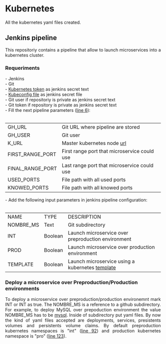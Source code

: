 <h1> Kubernetes</h1>
<p align="justify">All the kubernetes yaml files created.</p>

<h2>Jenkins pipeline</h2>
<p align="justify">This repositoriy contains a pipeline that allow to launch microservices into a kubernetes cluster.</p>

<h3>Requeriments</h3>
- Jenkins<br>
- Git<br>
- <a href="https://kubernetes.io/docs/reference/setup-tools/kubeadm/kubeadm-token/">Kubernetes token</a> as jenkins secret text<br>
- <a href="https://kubernetes.io/docs/concepts/configuration/organize-cluster-access-kubeconfig/">Kubeconfig file</a> as jenkins secret file<br>
- Git user if repositoriy is private as jenkins secret text</br>
- Git token if repository is private as jenkins secret text</br>
- Fill the next pipeline parameters (<a href="https://github.com/MartiMarch/Kubernetes/blob/main/Jenkinsfile">line 6</a>):</br><br>
<table>
  <tr>
    <td>GH_URL</td>
    <td>Git URL where pipeline are stored</td>
  </tr>
  <tr>
    <td>GH_USER</td>
    <td>Git user</td>
  </tr>
  <tr>
    <td>K_URL</td>
    <td>Master kubernetes node <a href="https://kubernetes.io/docs/reference/kubectl/cheatsheet/#kubectl-context-and-configuration">url</a></td>
  </tr>
  <tr>
    <td>FIRST_RANGE_PORT</td>
    <td>First range port that microservice could use</td>
  </tr>
  <tr>
    <td>FINAL_RANGE_PORT</td>
    <td>Last range port that microservice could use</td>
  </tr>
  <tr>
    <td>USED_PORTS</td>
    <td>File path with all used ports</td>
  </tr>
  <tr>
    <td>KNOWED_PORTS</td>
    <td>File path with all knowed ports</td>
  </tr>
</table>
- Add the following input parameters in jenkins pipeline configuration:<br><br>
<table>
  <tr>
    <td>NAME</td>
    <td>TYPE</td>
    <td>DESCRIPTION</td>
  </tr>
  <tr>
    <td>NOMBRE_MS</td>
    <td>Text</td>
    <td>Git subdirectory</td>
  </tr>
  <tr>
    <td>INT</td>
    <td>Boolean</td>
    <td>Launch microservice over preproduction environment</td>
  </tr>
  <tr>
    <td>PROD</td>
    <td>Boolean</td>
    <td>Launch microservice over production environment</td>
  </tr>
  <tr>
    <td>TEMPLATE</td>
    <td>Boolean</td>
    <td>Launch microservice using a kubernetes <a href="https://github.com/MartiMarch/Kubernetes/tree/main/template">template</a></td>
  </tr>
</table>
<h3>Deploy a microservice over Preproduction/Production environments</h3>
<p align="justify">To deploy a microservice over preproduction/production environemnt mark INT or INT as true. The NOMBRE_MS is a reference to a github subdirectory. For example, to deploy MySQL over prepoduction environment the value NOMBRE_MS has to be <a href="https://github.com/MartiMarch/Kubernetes/tree/main/mysql">mysql</a>. Inside of subdirectory put yaml files. By now the kind of yaml files accepted are deployments, services, presistents volumes and persistents volume claims. By default preproduction kubernetes namespaces is "int" (<a href="https://github.com/MartiMarch/Kubernetes/blob/main/Jenkinsfile">line 92</a>) and production kubernetes namespace is "pro" (<a href="https://github.com/MartiMarch/Kubernetes/blob/main/Jenkinsfile">line 123</a>).</p>
